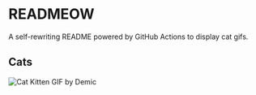 # READMEOW

A self-rewriting README powered by GitHub Actions to display cat gifs.

## Cats

![Cat Kitten GIF by Demic](https://media0.giphy.com/media/v1.Y2lkPTlhY2QwMmRhbXludXZoZ3FxbjVtMXE1c282ODI1NHE2YjNnOXVueGJsMDU5NXV6eCZlcD12MV9naWZzX3NlYXJjaCZjdD1n/3oriO0OEd9QIDdllqo/200.gif)
